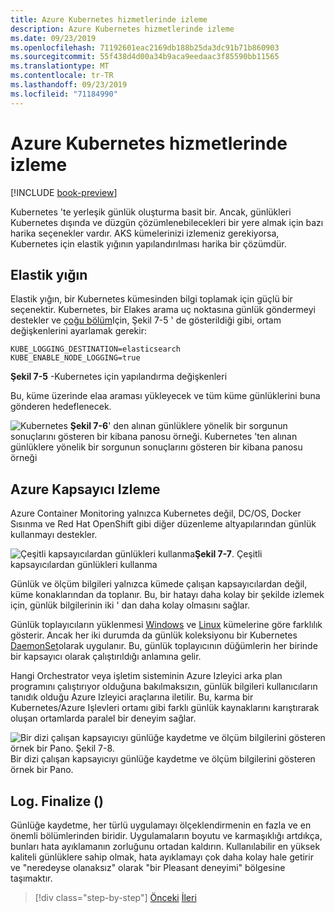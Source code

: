 ```yaml
---
title: Azure Kubernetes hizmetlerinde izleme
description: Azure Kubernetes hizmetlerinde izleme
ms.date: 09/23/2019
ms.openlocfilehash: 71192601eac2169db188b25da3dc91b71b860903
ms.sourcegitcommit: 55f438d4d00a34b9aca9eedaac3f85590bb11565
ms.translationtype: MT
ms.contentlocale: tr-TR
ms.lasthandoff: 09/23/2019
ms.locfileid: "71184990"
---
```

# <a name="monitoring-in-azure-kubernetes-services"></a>Azure Kubernetes hizmetlerinde izleme

[!INCLUDE [book-preview](../../../includes/book-preview.md)]

Kubernetes 'te yerleşik günlük oluşturma basit bir. Ancak, günlükleri Kubernetes dışında ve düzgün çözümlenebilecekleri bir yere almak için bazı harika seçenekler vardır. AKS kümelerinizi izlemeniz gerekiyorsa, Kubernetes için elastik yığının yapılandırılması harika bir çözümdür.

## <a name="elastic-stack"></a>Elastik yığın

Elastik yığın, bir Kubernetes kümesinden bilgi toplamak için güçlü bir seçenektir. Kubernetes, bir Elakes arama uç noktasına günlük göndermeyi destekler ve [çoğu bölüm](https://kubernetes.io/docs/tasks/debug-application-cluster/logging-elasticsearch-kibana/)Için, Şekil 7-5 ' de gösterildiği gibi, ortam değişkenlerini ayarlamak gerekir:

```kubernetes
KUBE_LOGGING_DESTINATION=elasticsearch
KUBE_ENABLE_NODE_LOGGING=true
```

**Şekil 7-5** -Kubernetes için yapılandırma değişkenleri

Bu, küme üzerinde elaa araması yükleyecek ve tüm küme günlüklerini buna gönderen hedeflenecek.

![Kubernetes](./media/kibana-dashboard.png)
**Şekil 7-6**' den alınan günlüklere yönelik bir sorgunun sonuçlarını gösteren bir kibana panosu örneği. Kubernetes 'ten alınan günlüklere yönelik bir sorgunun sonuçlarını gösteren bir kibana panosu örneği

## <a name="azure-container-monitoring"></a>Azure Kapsayıcı Izleme

Azure Container Monitoring yalnızca Kubernetes değil, DC/OS, Docker Sısınma ve Red Hat OpenShift gibi diğer düzenleme altyapılarından günlük kullanmayı destekler.

![Çeşitli kapsayıcılardan](./media/containers-diagram.png)
günlükleri kullanma**Şekil 7-7**.  Çeşitli kapsayıcılardan günlükleri kullanma

Günlük ve ölçüm bilgileri yalnızca kümede çalışan kapsayıcılardan değil, küme konaklarından da toplanır. Bu, bir hatayı daha kolay bir şekilde izlemek için, günlük bilgilerinin iki ' dan daha kolay olmasını sağlar.

Günlük toplayıcıların yüklenmesi [Windows](https://docs.microsoft.com/azure/azure-monitor/insights/containers#configure-a-log-analytics-windows-agent-for-kubernetes) ve [Linux](https://docs.microsoft.com/azure/azure-monitor/insights/containers#configure-a-log-analytics-linux-agent-for-kubernetes) kümelerine göre farklılık gösterir. Ancak her iki durumda da günlük koleksiyonu bir Kubernetes [DaemonSet](https://kubernetes.io/docs/concepts/workloads/controllers/daemonset/)olarak uygulanır. Bu, günlük toplayıcının düğümlerin her birinde bir kapsayıcı olarak çalıştırıldığı anlamına gelir.

Hangi Orchestrator veya işletim sisteminin Azure Izleyici arka plan programını çalıştırıyor olduğuna bakılmaksızın, günlük bilgileri kullanıcıların tanıdık olduğu Azure Izleyici araçlarına iletilir. Bu, karma bir Kubernetes/Azure Işlevleri ortamı gibi farklı günlük kaynaklarını karıştırarak oluşan ortamlarda paralel bir deneyim sağlar.

![Bir dizi çalışan kapsayıcıyı günlüğe kaydetme ve ölçüm bilgilerini gösteren örnek bir Pano. **Şekil 7-8**. ](./media/containers-dashboard.png)
 Bir dizi çalışan kapsayıcıyı günlüğe kaydetme ve ölçüm bilgilerini gösteren örnek bir Pano.

## <a name="logfinalize"></a>Log. Finalize ()

Günlüğe kaydetme, her türlü uygulamayı ölçeklendirmenin en fazla ve en önemli bölümlerinden biridir. Uygulamaların boyutu ve karmaşıklığı artdıkça, bunları hata ayıklamanın zorluğunu ortadan kaldırın. Kullanılabilir en yüksek kaliteli günlüklere sahip olmak, hata ayıklamayı çok daha kolay hale getirir ve "neredeyse olanaksız" olarak "bir Pleasant deneyimi" bölgesine taşımaktır.

>[!div class="step-by-step"]
>[Önceki](logging-with-elastic-stack.md)
>[İleri](azure-monitor.md)
